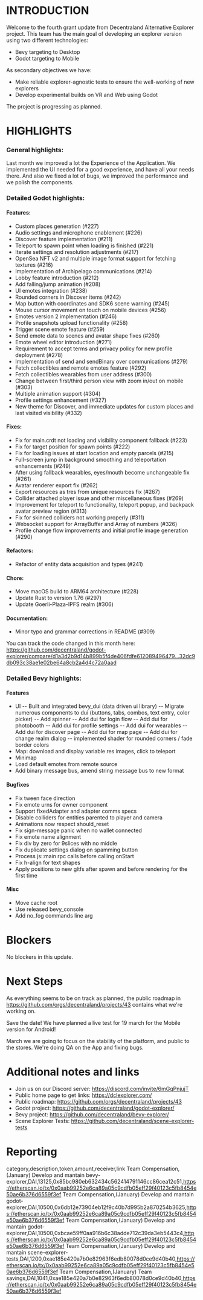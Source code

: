 # INTRODUCTION

Welcome to the fourth grant update from Decentraland Alternative Explorer project. This team has the main goal of developing an explorer version using two different technologies:
- Bevy targeting to Desktop
- Godot targeting to Mobile

As secondary objectives we have:
- Make reliable explorer-agnostic tests to ensure the well-working of new explorers
- Develop experimental builds on VR and Web using Godot

The project is progressing as planned.

# HIGHLIGHTS

### General highlights:

Last month we improved a lot the Experience of the Application. We implemented the UI needed for a good experience, and have all your needs there. And also we fixed a lot of bugs, we improved the performance and we polish the components.

### Detailed Godot highlights:

#### Features:
- Custom places generation (#227)
- Audio settings and microphone enablement (#226)
- Discover feature implementation (#211)
- Teleport to spawn point when loading is finished (#221)
- Iterate settings and resolution adjustments (#217)
- OpenSea NFT v2 and multiple image format support for fetching textures (#216)
- Implementation of Archipelago communications (#214)
- Lobby feature introduction (#212)
- Add falling/jump animation (#208)
- UI emotes integration (#238)
- Rounded corners in Discover items (#242)
- Map button with coordinates and SDK6 scene warning (#245)
- Mouse cursor movement on touch on mobile devices (#256)
- Emotes version 2 implementation (#246)
- Profile snapshots upload functionality (#258)
- Trigger scene emote feature (#259)
- Send emote data to scenes and avatar shape fixes (#260)
- Emote wheel editor introduction (#271)
- Requirement to accept terms and privacy policy for new profile deployment (#278)
- Implementation of send and sendBinary over communications (#279)
- Fetch collectibles and remote emotes feature (#292)
- Fetch collectibles wearables from user address (#300)
- Change between first/third person view with zoom in/out on mobile (#303)
- Multiple animation support (#304)
- Profile settings enhancement (#327)
- New theme for Discover, and immediate updates for custom places and last visited visibility (#332)

#### Fixes:
- Fix for main.crdt not loading and visibility component fallback (#223)
- Fix for target position for spawn points (#222)
- Fix for loading issues at start location and empty parcels (#215)
- Full-screen jump in background smoothing and teleportation enhancements (#249)
- After using fallback wearables, eyes/mouth become unchangeable fix (#261)
- Avatar renderer export fix (#262)
- Export resources as tres from unique resources fix (#267)
- Collider attached player issue and other miscellaneous fixes (#269)
- Improvement for teleport to functionality, teleport popup, and backpack avatar preview region (#313)
- Fix for skinned colliders not working properly (#311)
- Websocket support for ArrayBuffer and Array of numbers (#326)
- Profile change flow improvements and initial profile image generation (#290)

#### Refactors:
- Refactor of entity data acquisition and types (#241)

#### Chore:
- Move macOS build to ARM64 architecture (#228)
- Update Rust to version 1.76 (#297)
- Update Goerli-Plaza-IPFS realm (#306)

#### Documentation:
- Minor typo and grammar corrections in README (#309)

You can track the code changed in this month here: https://github.com/decentraland/godot-explorer/compare/d1a3d2b9d14b899b5f4de406fdfe612089496479...32dc9db093c38ae1e02be64a8cb2a4d4c72a0aad

### Detailed Bevy highlights:

#### Features
- UI
-- Built and integrated bevy_dui (data driven ui library)
-- Migrate numerous components to dui (buttons, tabs, combos, text entry, color picker)
-- Add spinner
-- Add dui for login flow
-- Add dui for photobooth
-- Add dui for profile settings
-- Add dui for wearables
-- Add dui for discover page
-- Add dui for map page
-- Add dui for change realm dialog
-- implemented shader for rounded corners / fade border colors
- Map: download and display variable res images, click to teleport
- Minimap
- Load default emotes from remote source
- Add binary message bus, amend string message bus to new format

#### Bugfixes
- Fix tween face direction
- Fix emote urns for owner component
- Support fixedAdapter and adapter comms specs
- Disable colliders for entities parented to player and camera
- Animations now respect should_reset
- Fix sign-message panic when no wallet connected
- Fix emote name alignment
- Fix div by zero for 9slices with no middle
- Fix duplicate settings dialog on spamming button
- Process js::main rpc calls before calling onStart
- Fix h-align for text shapes
- Apply positions to new gltfs after spawn and before rendering for the first time

#### Misc
- Move cache root
- Use released bevy_console
- Add no_fog commands line arg

# Blockers

No blockers in this update.

# Next Steps

As everything seems to be on track as planned, the public roadmap in https://github.com/orgs/decentraland/projects/43 contains what we're working on.

Save the date! We have planned a live test for 19 march for the Mobile version for Android!

March we are going to focus on the stability of the platform, and public to the stores. We're doing QA on the App and fixing bugs.

# Additional notes and links

- Join us on our Discord server: https://discord.com/invite/6mGqPnjujT
- Public home page to get links: https://dclexplorer.com/
- Public roadmap: https://github.com/orgs/decentraland/projects/43
- Godot project: https://github.com/decentraland/godot-explorer/
- Bevy project: https://github.com/decentraland/bevy-explorer/
- Scene Explorer Tests: https://github.com/decentraland/scene-explorer-tests

# Reporting

category,description,token,amount,receiver,link
Team Compensation,(January) Develop and mantain bevy-explorer,DAI,13125,0x85bc980eb632434c562414791146cc86cea12c51,https://etherscan.io/tx/0x0aab99252e6ca89a05c9cdfb05eff29f40123c5fb8454e50ae6b376d6559f3ef
Team Compensation,(January) Develop and mantain godot-explorer,DAI,10500,0x6db12e73904eb12f9c40b7d995b2a870254b3625,https://etherscan.io/tx/0x0aab99252e6ca89a05c9cdfb05eff29f40123c5fb8454e50ae6b376d6559f3ef
Team Compensation,(January) Develop and mantain godot-explorer,DAI,10500,0xbcae59ff0aa916b6c38adde712c39da3eb5443c4,https://etherscan.io/tx/0x0aab99252e6ca89a05c9cdfb05eff29f40123c5fb8454e50ae6b376d6559f3ef
Team Compensation,(January) Develop and mantain scene-explorer-tests,DAI,1200,0xae185e420a7b0e82963f6edb80078d0ce9d40b40,https://etherscan.io/tx/0x0aab99252e6ca89a05c9cdfb05eff29f40123c5fb8454e50ae6b376d6559f3ef
Team Compensation,(January) Team savings,DAI,1041,0xae185e420a7b0e82963f6edb80078d0ce9d40b40,https://etherscan.io/tx/0x0aab99252e6ca89a05c9cdfb05eff29f40123c5fb8454e50ae6b376d6559f3ef